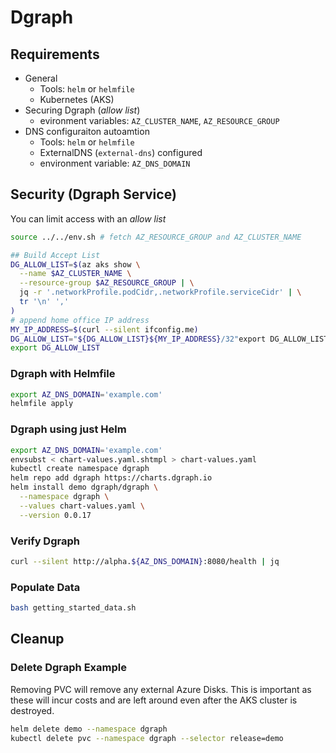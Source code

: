 # Dgraph

## Requirements

* General
  * Tools: `helm` or `helmfile`
  * Kubernetes (AKS)
* Securing Dgraph (*allow list*)
  * evironment variables: `AZ_CLUSTER_NAME`, `AZ_RESOURCE_GROUP`
* DNS configuraiton autoamtion
  * Tools: `helm` or `helmfile`
  * ExternalDNS (`external-dns`) configured
  * environment variable: `AZ_DNS_DOMAIN`

## Security (Dgraph Service)

You can limit access with an *allow list*


```bash
source ../../env.sh # fetch AZ_RESOURCE_GROUP and AZ_CLUSTER_NAME

## Build Accept List
DG_ALLOW_LIST=$(az aks show \
  --name $AZ_CLUSTER_NAME \
  --resource-group $AZ_RESOURCE_GROUP | \
  jq -r '.networkProfile.podCidr,.networkProfile.serviceCidr' | \
  tr '\n' ','
)
# append home office IP address
MY_IP_ADDRESS=$(curl --silent ifconfig.me)
DG_ALLOW_LIST="${DG_ALLOW_LIST}${MY_IP_ADDRESS}/32"export DG_ALLOW_LIST
export DG_ALLOW_LIST
```

### Dgraph with Helmfile

```bash
export AZ_DNS_DOMAIN='example.com'
helmfile apply
```

### Dgraph using just Helm

```bash
export AZ_DNS_DOMAIN='example.com'
envsubst < chart-values.yaml.shtmpl > chart-values.yaml
kubectl create namespace dgraph
helm repo add dgraph https://charts.dgraph.io
helm install demo dgraph/dgraph \
  --namespace dgraph \
  --values chart-values.yaml \
  --version 0.0.17
```

### Verify Dgraph

```bash
curl --silent http://alpha.${AZ_DNS_DOMAIN}:8080/health | jq
```

### Populate Data

```bash
bash getting_started_data.sh
```

## Cleanup

### Delete Dgraph Example

Removing PVC will remove any external Azure Disks.  This is important as these will incur costs and are left around even after the AKS cluster is destroyed.

```bash
helm delete demo --namespace dgraph
kubectl delete pvc --namespace dgraph --selector release=demo
```
